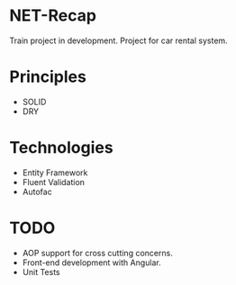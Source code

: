 # NET-Recap
Train project in development. Project for car rental system.

# Principles
* SOLID
* DRY

# Technologies
* Entity Framework
* Fluent Validation
* Autofac

# TODO
* AOP support for cross cutting concerns.
* Front-end development with Angular.
* Unit Tests
